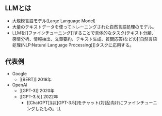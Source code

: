 ## LLMとは
- 大規模言語モデル(Large Language Model)
- 大量のテキストデータを使ってトレーニングされた自然言語処理のモデル。
- LLMを[[ファインチューニング]]することで具体的なタスク(テキスト分類、感情分析、情報抽出、文章要約、テキスト生成、質問応答)などの[[自然言語処理(NLP:Natural Language Processing)]]タスクに応用する。

## 代表例
- Google
	- [[BERT]] 2018年
- OpenAI
	- [[GPT-3]] 2020年
	- [[GPT-3.5]] 2022年
		- [[ChatGPT]]は[[GPT-3.5]]をチャット(対話)向けにファインチューニングしたもの。LL
